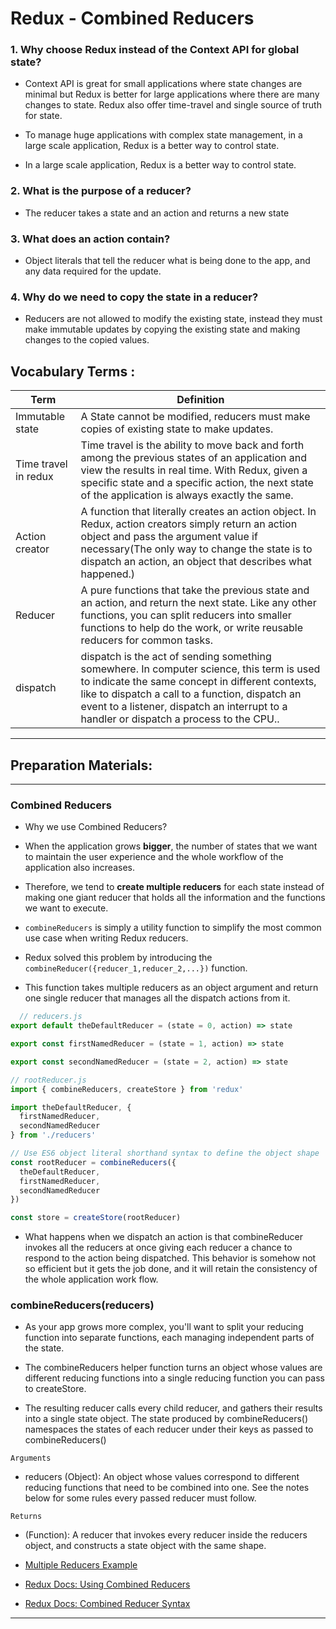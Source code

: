 # Redux - Combined Reducers

### 1. Why choose Redux instead of the Context API for global state?
- Context API is great for small applications where state changes are minimal but Redux is better for large applications where there are many changes to state. Redux also offer time-travel and single source of truth for state.

- To manage huge applications with complex state management, in a large scale application, Redux is a better way to control state.

- In a large scale application, Redux is a better way to control state.


### 2. What is the purpose of a reducer?
- The reducer takes a state and an action and returns a new state
### 3. What does an action contain?
-  Object literals that tell the reducer what is being done to the app, and any data required for the update.
### 4. Why do we need to copy the state in a reducer?
- Reducers are not allowed to modify the existing state, instead they must make immutable updates by copying the existing state and making changes to the copied values.
 ##  Vocabulary Terms :

| Term      | Definition                                                                                                 |
| --------- | ---------------------------------------------------------------------------------------------------------------|
| Immutable state|A State cannot be modified, reducers must make copies of existing state to make updates.|
| Time travel in redux|Time travel is the ability to move back and forth among the previous states of an application and view the results in real time. With Redux, given a specific state and a specific action, the next state of the application is always exactly the same.|
| Action creator|A function that literally creates an action object. In Redux, action creators simply return an action object and pass the argument value if necessary(The only way to change the state is to dispatch an action, an object that describes what happened.)|
| Reducer|A pure functions that take the previous state and an action, and return the next state. Like any other functions, you can split reducers into smaller functions to help do the work, or write reusable reducers for common tasks.|
 dispatch|dispatch is the act of sending something somewhere. In computer science, this term is used to indicate the same concept in different contexts, like to dispatch a call to a function, dispatch an event to a listener, dispatch an interrupt to a handler or dispatch a process to the CPU.\.
 
*** 
 
## Preparation Materials:
 
   ----
### Combined Reducers
  - Why we use Combined Reducers?

-  When the application grows **bigger**, the number of states that we want to maintain the user experience and the whole workflow of the application also increases.
-  Therefore, we tend to **create multiple reducers** for each state instead of making one giant reducer that holds all the information and the functions we want to execute.

- `combineReducers` is simply a utility function to simplify the most common use case when writing Redux reducers. 

- Redux solved this problem by introducing the `combineReducer({reducer_1,reducer_2,...})` function. 
  
- This function takes multiple reducers as an object argument and return one single reducer that manages all the dispatch actions from it.
  
```js
  // reducers.js
export default theDefaultReducer = (state = 0, action) => state

export const firstNamedReducer = (state = 1, action) => state

export const secondNamedReducer = (state = 2, action) => state

// rootReducer.js
import { combineReducers, createStore } from 'redux'

import theDefaultReducer, {
  firstNamedReducer,
  secondNamedReducer
} from './reducers'

// Use ES6 object literal shorthand syntax to define the object shape
const rootReducer = combineReducers({
  theDefaultReducer,
  firstNamedReducer,
  secondNamedReducer
})

const store = createStore(rootReducer)
```
  
-  What happens when we dispatch an action is that combineReducer invokes all the reducers at once giving each reducer a chance to respond to the action being dispatched. This behavior is somehow not so efficient but it gets the job done, and it will retain the consistency of the whole application work flow.


### combineReducers(reducers)
- As your app grows more complex, you'll want to split your reducing function into separate functions, each managing independent parts of the state.
  
- The combineReducers helper function turns an object whose values are different reducing functions into a single reducing function you can pass to createStore.

- The resulting reducer calls every child reducer, and gathers their results into a single state object. The state produced by combineReducers() namespaces the states of each reducer under their keys as passed to combineReducers()

`Arguments`
- reducers (Object): An object whose values correspond to different reducing functions that need to be combined into one. See the notes below for some rules every passed reducer must follow.

`Returns`
- (Function): A reducer that invokes every reducer inside the reducers object, and constructs a state object with the same shape.

- [Multiple Reducers Example](https://www.youtube.com/watch?v=gBER4Or86hE)
- [Redux Docs: Using Combined Reducers](https://redux.js.org/usage/structuring-reducers/using-combinereducers/)
- [Redux Docs: Combined Reducer Syntax](https://redux.js.org/api/combinereducers/)

***